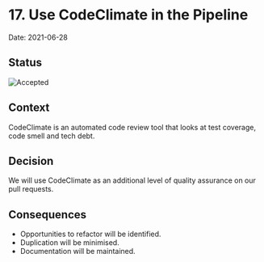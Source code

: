 # 17. Use CodeClimate in the Pipeline

Date: 2021-06-28

## Status

![Accepted](https://img.shields.io/badge/adr-accepted-green)

## Context 

CodeClimate is an automated code review tool that looks at test coverage, code smell and tech debt.

## Decision

We will use CodeClimate as an additional level of quality assurance on our pull requests.

## Consequences

- Opportunities to refactor will be identified.
- Duplication will be minimised.
- Documentation will be maintained.

